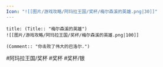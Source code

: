 ```yaml
---
Icon: "![[图片/游戏攻略/阿玛拉王国/奖杯/梅尔森溪的英雄.png|30]]"
---
```

```ad-common-silver-trophy
title: (Title:: "梅尔森溪的英雄")
![[图片/游戏攻略/阿玛拉王国/奖杯/梅尔森溪的英雄.png|100]]

(Comment:: "你击败了伟大的巴洛尔.")
```

#阿玛拉王国/奖杯 #奖杯 #奖杯/银

